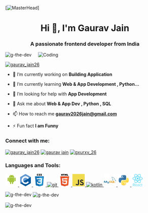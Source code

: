 [![MasterHead](https://media.licdn.com/dms/image/C4E16AQFax8K5pFcqUw/profile-displaybackgroundimage-shrink_200_800/0/1632265093435?e=2147483647&v=beta&t=YfvLXAJcWgprHUXUqnqetRLWD2BPJUOvsNJSL9lS3mU)]
<h1 align="center">Hi 👋, I'm Gaurav Jain</h1>
<h3 align="center">A passionate frontend developer from India</h3>
<img align="right" alt="Coding" width="400" src="https://camo.githubusercontent.com/5ddf73ad3a205111cf8c686f687fc216c2946a75005718c8da5b837ad9de78c9/68747470733a2f2f7468756d62732e6766796361742e636f6d2f4576696c4e657874446576696c666973682d736d616c6c2e676966">

<p align="left"> <img src="https://komarev.com/ghpvc/?username=g-the-dev&label=Profile%20views&color=0e75b6&style=flat" alt="g-the-dev" /> </p>

<p align="left"> <a href="https://twitter.com/gaurav_jain26" target="blank"><img src="https://img.shields.io/twitter/follow/gaurav_jain26?logo=twitter&style=for-the-badge" alt="gaurav_jain26" /></a> </p>

- 🔭 I’m currently working on **Building Application**

- 🌱 I’m currently learning **Web & App Development , Python...**

- 🤝 I’m looking for help with **App Development**

- 💬 Ask me about **Web & App Dev , Python , SQL**

- 📫 How to reach me **gaurav2026jain@gmail.com**

- ⚡ Fun fact **I am Funny**

<h3 align="left">Connect with me:</h3>
<p align="left">
<a href="https://twitter.com/gaurav_jain26" target="blank"><img align="center" src="https://raw.githubusercontent.com/rahuldkjain/github-profile-readme-generator/master/src/images/icons/Social/twitter.svg" alt="gaurav_jain26" height="30" width="40" /></a>
<a href="https://linkedin.com/in/gaurav jain" target="blank"><img align="center" src="https://raw.githubusercontent.com/rahuldkjain/github-profile-readme-generator/master/src/images/icons/Social/linked-in-alt.svg" alt="gaurav jain" height="30" width="40" /></a>
<a href="https://instagram.com/gxurxv_26" target="blank"><img align="center" src="https://raw.githubusercontent.com/rahuldkjain/github-profile-readme-generator/master/src/images/icons/Social/instagram.svg" alt="gxurxv_26" height="30" width="40" /></a>
</p>

<h3 align="left">Languages and Tools:</h3>
<p align="left"> <a href="https://developer.android.com" target="_blank" rel="noreferrer"> <img src="https://raw.githubusercontent.com/devicons/devicon/master/icons/android/android-original-wordmark.svg" alt="android" width="40" height="40"/> </a> <a href="https://www.cprogramming.com/" target="_blank" rel="noreferrer"> <img src="https://raw.githubusercontent.com/devicons/devicon/master/icons/c/c-original.svg" alt="c" width="40" height="40"/> </a> <a href="https://www.w3schools.com/css/" target="_blank" rel="noreferrer"> <img src="https://raw.githubusercontent.com/devicons/devicon/master/icons/css3/css3-original-wordmark.svg" alt="css3" width="40" height="40"/> </a> <a href="https://git-scm.com/" target="_blank" rel="noreferrer"> <img src="https://www.vectorlogo.zone/logos/git-scm/git-scm-icon.svg" alt="git" width="40" height="40"/> </a> <a href="https://www.w3.org/html/" target="_blank" rel="noreferrer"> <img src="https://raw.githubusercontent.com/devicons/devicon/master/icons/html5/html5-original-wordmark.svg" alt="html5" width="40" height="40"/> </a> <a href="https://developer.mozilla.org/en-US/docs/Web/JavaScript" target="_blank" rel="noreferrer"> <img src="https://raw.githubusercontent.com/devicons/devicon/master/icons/javascript/javascript-original.svg" alt="javascript" width="40" height="40"/> </a> <a href="https://kotlinlang.org" target="_blank" rel="noreferrer"> <img src="https://www.vectorlogo.zone/logos/kotlinlang/kotlinlang-icon.svg" alt="kotlin" width="40" height="40"/> </a> <a href="https://www.mysql.com/" target="_blank" rel="noreferrer"> <img src="https://raw.githubusercontent.com/devicons/devicon/master/icons/mysql/mysql-original-wordmark.svg" alt="mysql" width="40" height="40"/> </a> <a href="https://www.python.org" target="_blank" rel="noreferrer"> <img src="https://raw.githubusercontent.com/devicons/devicon/master/icons/python/python-original.svg" alt="python" width="40" height="40"/> </a> <a href="https://reactjs.org/" target="_blank" rel="noreferrer"> <img src="https://raw.githubusercontent.com/devicons/devicon/master/icons/react/react-original-wordmark.svg" alt="react" width="40" height="40"/> </a> </p>

<p><img align="left" src="https://github-readme-stats.vercel.app/api/top-langs?username=g-the-dev&show_icons=true&locale=en&layout=compact" alt="g-the-dev" /></p>

<p>&nbsp;<img align="center" src="https://github-readme-stats.vercel.app/api?username=g-the-dev&show_icons=true&locale=en" alt="g-the-dev" /></p>

<p><img align="center" src="https://github-readme-streak-stats.herokuapp.com/?user=g-the-dev&" alt="g-the-dev" /></p>
